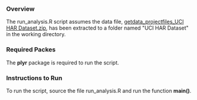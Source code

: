 ### Overview
The run_analysis.R script assumes the data file, [getdata_projectfiles_UCI HAR Dataset.zip](https://d396qusza40orc.cloudfront.net/getdata%2Fprojectfiles%2FUCI%20HAR%20Dataset.zip), has been extracted to a folder named "UCI HAR Dataset" in the working directory.

###  Required Packes
The **plyr** package is required to run the script.

###  Instructions to Run
To run the script, source the file run_analysis.R and run the function **main()**.
